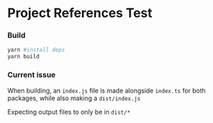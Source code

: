 # Project References Test

### Build

```bash
yarn #install deps
yarn build
```

### Current issue

When building, an `index.js` file is made alongside `index.ts` for both packages, while also making a `dist/index.js`

Expecting output files to only be in `dist/*`